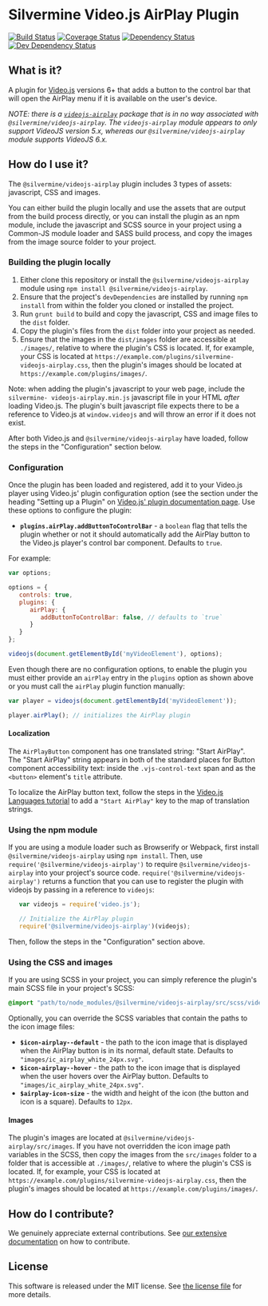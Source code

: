 # Silvermine Video.js AirPlay Plugin

[![Build Status](https://travis-ci.org/silvermine/videojs-airplay.png?branch=master)](https://travis-ci.org/silvermine/videojs-airplay)
[![Coverage Status](https://coveralls.io/repos/github/silvermine/videojs-airplay/badge.svg?branch=master)](https://coveralls.io/github/silvermine/videojs-airplay?branch=master)
[![Dependency Status](https://david-dm.org/silvermine/videojs-airplay.png)](https://david-dm.org/silvermine/videojs-airplay)
[![Dev Dependency Status](https://david-dm.org/silvermine/videojs-airplay/dev-status.png)](https://david-dm.org/silvermine/videojs-airplay#info=devDependencies&view=table)


## What is it?

A plugin for [Video.js](http://videojs.com/) versions 6+ that adds a button to the control
bar that will open the AirPlay menu if it is available on the user's device.

_NOTE: there is a [`videojs-airplay`](https://www.npmjs.com/package/videojs-airplay)
package that is in no way associated with `@silvermine/videojs-airplay`. The
`videojs-airplay` module appears to only support VideoJS version 5.x, whereas our
`@silvermine/videojs-airplay` module supports VideoJS 6.x._

## How do I use it?

The `@silvermine/videojs-airplay` plugin includes 3 types of assets: javascript, CSS and
images.

You can either build the plugin locally and use the assets that are output from the build
process directly, or you can install the plugin as an npm module, include the
javascript and SCSS source in your project using a Common-JS module loader and SASS build
process, and copy the images from the image source folder to your project.

### Building the plugin locally

   1. Either clone this repository or install the `@silvermine/videojs-airplay` module
      using `npm install @silvermine/videojs-airplay`.
   2. Ensure that the project's `devDependencies` are installed by running `npm install`
      from within the folder you cloned or installed the project.
   3. Run `grunt build` to build and copy the javascript, CSS and image files to the
      `dist` folder.
   4. Copy the plugin's files from the `dist` folder into your project as needed.
   5. Ensure that the images in the `dist/images` folder are accessible at `./images/`,
      relative to where the plugin's CSS is located. If, for example, your CSS is located
      at `https://example.com/plugins/silvermine-videojs-airplay.css`, then the plugin's
      images should be located at `https://example.com/plugins/images/`.

Note: when adding the plugin's javascript to your web page, include the `silvermine-
videojs-airplay.min.js` javascript file in your HTML *after* loading Video.js. The
plugin's built javascript file expects there to be a reference to Video.js at
`window.videojs` and will throw an error if it does not exist.

After both Video.js and `@silvermine/videojs-airplay` have loaded, follow the steps in the
"Configuration" section below.


### Configuration

Once the plugin has been loaded and registered, add it to your Video.js player using
Video.js' plugin configuration option (see the section under the heading "Setting up a
Plugin" on [Video.js' plugin documentation page][videojs-docs]. Use these options to
configure the plugin:

* **`plugins.airPlay.addButtonToControlBar`** - a `boolean` flag that tells the plugin
  whether or not it should automatically add the AirPlay button to the Video.js
  player's control bar component. Defaults to `true`.

For example:

```js
var options;

options = {
   controls: true,
   plugins: {
      airPlay: {
         addButtonToControlBar: false, // defaults to `true`
      }
   }
};

videojs(document.getElementById('myVideoElement'), options);
```

Even though there are no configuration options, to enable the plugin you must either
provide an `airPlay` entry in the `plugins` option as shown above or you must call the
`airPlay` plugin function manually:

```js
var player = videojs(document.getElementById('myVideoElement'));

player.airPlay(); // initializes the AirPlay plugin
```

#### Localization

The `AirPlayButton` component has one translated string: "Start AirPlay". The "Start AirPlay" string appears
in both of the standard places for Button component accessibility text: inside the `.vjs-control-text` span
and as the `<button>` element's `title` attribute.

To localize the AirPlay button text, follow the steps in the [Video.js Languages tutorial][videojs-docs]
to add a `"Start AirPlay"` key to the map of translation strings.

### Using the npm module

If you are using a module loader such as Browserify or Webpack, first install
`@silvermine/videojs-airplay` using `npm install`. Then, use
`require('@silvermine/videojs-airplay')` to require `@silvermine/videojs-airplay` into
your project's source code. `require('@silvermine/videojs-airplay')` returns a function
that you can use to register the plugin with videojs by passing in a reference to
`videojs`:

```js
   var videojs = require('video.js');

   // Initialize the AirPlay plugin
   require('@silvermine/videojs-airplay')(videojs);
```

Then, follow the steps in the "Configuration" section above.

### Using the CSS and images

If you are using SCSS in your project, you can simply reference the plugin's main SCSS
file in your project's SCSS:

```scss
@import "path/to/node_modules/@silvermine/videojs-airplay/src/scss/videojs-airplay";
```

Optionally, you can override the SCSS variables that contain the paths to the icon
image files:

* **`$icon-airplay--default`** - the path to the icon image that is displayed when the
  AirPlay button is in its normal, default state. Defaults to
  `"images/ic_airplay_white_24px.svg"`.
* **`$icon-airplay--hover`** - the path to the icon image that is displayed when the user
  hovers over the AirPlay button. Defaults to `"images/ic_airplay_white_24px.svg"`.
* **`$airplay-icon-size`** - the width and height of the icon (the button and icon is a
  square). Defaults to `12px`.

#### Images

The plugin's images are located at `@silvermine/videojs-airplay/src/images`. If you have
not overridden the icon image path variables in the SCSS, then copy the images from the
`src/images` folder to a folder that is accessible at `./images/`, relative to where the
plugin's CSS is located. If, for example, your CSS is located at
`https://example.com/plugins/silvermine-videojs-airplay.css`, then the plugin's images
should be located at `https://example.com/plugins/images/`.


## How do I contribute?

We genuinely appreciate external contributions. See [our extensive
documentation][contributing] on how to contribute.


## License

This software is released under the MIT license. See [the license file](LICENSE) for more
details.

[videojs-docs]: http://docs.videojs.com/tutorial-plugins.html
[contributing]: https://github.com/silvermine/silvermine-info#contributing
